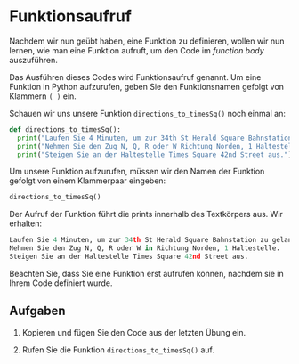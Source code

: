 Funktionsaufruf
======

Nachdem wir nun geübt haben, eine Funktion zu definieren, wollen wir nun lernen, wie man eine Funktion aufruft, um den Code im _function body_ auszuführen.

Das Ausführen dieses Codes wird Funktionsaufruf genannt. Um eine Funktion in Python aufzurufen, geben Sie den Funktionsnamen gefolgt von Klammern `( )` ein.

Schauen wir uns unsere Funktion `directions_to_timesSq()` noch einmal an:

```python
def directions_to_timesSq():
  print("Laufen Sie 4 Minuten, um zur 34th St Herald Square Bahnstation zu gelangen.")
  print("Nehmen Sie den Zug N, Q, R oder W Richtung Norden, 1 Haltestelle.")
  print("Steigen Sie an der Haltestelle Times Square 42nd Street aus.")
```

Um unsere Funktion aufzurufen, müssen wir den Namen der Funktion gefolgt von einem Klammerpaar eingeben:

```python
directions_to_timesSq()
```

Der Aufruf der Funktion führt die prints innerhalb des Textkörpers aus. Wir erhalten:

```python
Laufen Sie 4 Minuten, um zur 34th St Herald Square Bahnstation zu gelangen.
Nehmen Sie den Zug N, Q, R oder W in Richtung Norden, 1 Haltestelle.
Steigen Sie an der Haltestelle Times Square 42nd Street aus.
```

Beachten Sie, dass Sie eine Funktion erst aufrufen können, nachdem sie in Ihrem Code definiert wurde.


Aufgaben
----------

1. Kopieren und fügen Sie den Code aus der letzten Übung ein.

2. Rufen Sie die Funktion `directions_to_timesSq()` auf.
